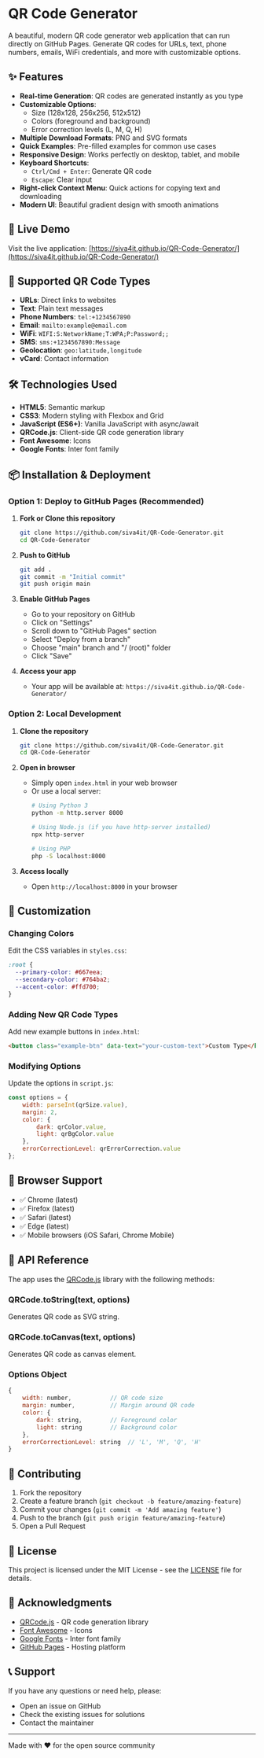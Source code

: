 # QR Code Generator

A beautiful, modern QR code generator web application that can run directly on GitHub Pages. Generate QR codes for URLs, text, phone numbers, emails, WiFi credentials, and more with customizable options.

## ✨ Features

- **Real-time Generation**: QR codes are generated instantly as you type
- **Customizable Options**: 
  - Size (128x128, 256x256, 512x512)
  - Colors (foreground and background)
  - Error correction levels (L, M, Q, H)
- **Multiple Download Formats**: PNG and SVG formats
- **Quick Examples**: Pre-filled examples for common use cases
- **Responsive Design**: Works perfectly on desktop, tablet, and mobile
- **Keyboard Shortcuts**: 
  - `Ctrl/Cmd + Enter`: Generate QR code
  - `Escape`: Clear input
- **Right-click Context Menu**: Quick actions for copying text and downloading
- **Modern UI**: Beautiful gradient design with smooth animations

## 🚀 Live Demo

Visit the live application: [https://siva4it.github.io/QR-Code-Generator/](https://siva4it.github.io/QR-Code-Generator/)

## 📱 Supported QR Code Types

- **URLs**: Direct links to websites
- **Text**: Plain text messages
- **Phone Numbers**: `tel:+1234567890`
- **Email**: `mailto:example@email.com`
- **WiFi**: `WIFI:S:NetworkName;T:WPA;P:Password;;`
- **SMS**: `sms:+1234567890:Message`
- **Geolocation**: `geo:latitude,longitude`
- **vCard**: Contact information

## 🛠️ Technologies Used

- **HTML5**: Semantic markup
- **CSS3**: Modern styling with Flexbox and Grid
- **JavaScript (ES6+)**: Vanilla JavaScript with async/await
- **QRCode.js**: Client-side QR code generation library
- **Font Awesome**: Icons
- **Google Fonts**: Inter font family

## 📦 Installation & Deployment

### Option 1: Deploy to GitHub Pages (Recommended)

1. **Fork or Clone this repository**
   ```bash
   git clone https://github.com/siva4it/QR-Code-Generator.git
   cd QR-Code-Generator
   ```

2. **Push to GitHub**
   ```bash
   git add .
   git commit -m "Initial commit"
   git push origin main
   ```

3. **Enable GitHub Pages**
   - Go to your repository on GitHub
   - Click on "Settings"
   - Scroll down to "GitHub Pages" section
   - Select "Deploy from a branch"
   - Choose "main" branch and "/ (root)" folder
   - Click "Save"

4. **Access your app**
   - Your app will be available at: `https://siva4it.github.io/QR-Code-Generator/`

### Option 2: Local Development

1. **Clone the repository**
   ```bash
   git clone https://github.com/siva4it/QR-Code-Generator.git
   cd QR-Code-Generator
   ```

2. **Open in browser**
   - Simply open `index.html` in your web browser
   - Or use a local server:
     ```bash
     # Using Python 3
     python -m http.server 8000
     
     # Using Node.js (if you have http-server installed)
     npx http-server
     
     # Using PHP
     php -S localhost:8000
     ```

3. **Access locally**
   - Open `http://localhost:8000` in your browser

## 🎨 Customization

### Changing Colors
Edit the CSS variables in `styles.css`:
```css
:root {
  --primary-color: #667eea;
  --secondary-color: #764ba2;
  --accent-color: #ffd700;
}
```

### Adding New QR Code Types
Add new example buttons in `index.html`:
```html
<button class="example-btn" data-text="your-custom-text">Custom Type</button>
```

### Modifying Options
Update the options in `script.js`:
```javascript
const options = {
    width: parseInt(qrSize.value),
    margin: 2,
    color: {
        dark: qrColor.value,
        light: qrBgColor.value
    },
    errorCorrectionLevel: qrErrorCorrection.value
};
```

## 📱 Browser Support

- ✅ Chrome (latest)
- ✅ Firefox (latest)
- ✅ Safari (latest)
- ✅ Edge (latest)
- ✅ Mobile browsers (iOS Safari, Chrome Mobile)

## 🔧 API Reference

The app uses the [QRCode.js](https://github.com/davidshimjs/qrcode) library with the following methods:

### QRCode.toString(text, options)
Generates QR code as SVG string.

### QRCode.toCanvas(text, options)
Generates QR code as canvas element.

### Options Object
```javascript
{
    width: number,           // QR code size
    margin: number,          // Margin around QR code
    color: {
        dark: string,        // Foreground color
        light: string        // Background color
    },
    errorCorrectionLevel: string  // 'L', 'M', 'Q', 'H'
}
```

## 🤝 Contributing

1. Fork the repository
2. Create a feature branch (`git checkout -b feature/amazing-feature`)
3. Commit your changes (`git commit -m 'Add amazing feature'`)
4. Push to the branch (`git push origin feature/amazing-feature`)
5. Open a Pull Request

## 📄 License

This project is licensed under the MIT License - see the [LICENSE](LICENSE) file for details.

## 🙏 Acknowledgments

- [QRCode.js](https://github.com/davidshimjs/qrcode) - QR code generation library
- [Font Awesome](https://fontawesome.com/) - Icons
- [Google Fonts](https://fonts.google.com/) - Inter font family
- [GitHub Pages](https://pages.github.com/) - Hosting platform

## 📞 Support

If you have any questions or need help, please:
- Open an issue on GitHub
- Check the existing issues for solutions
- Contact the maintainer

---

Made with ❤️ for the open source community 